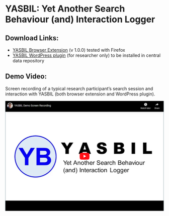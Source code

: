 # YASBIL: Yet Another Search Behaviour (and) Interaction Logger

## Download Links:
* [YASBIL Browser Extension](https://github.com/yasbil/yasbil/raw/main/yasbil-extn-1.0.0.xpi) (v 1.0.0) tested with Firefox
* [YASBIL WordPress plugin](https://github.com/yasbil/yasbil/raw/main/yasbil-wp.zip) (for researcher only) to be installed in central data repository




## Demo Video:
Screen recording of a typical research participant’s search session and
interaction with YASBIL (both browser extension and WordPress plugin).

[![YouTube Video: YASBIL Demo Screen Recording](./resources/yasbil-youtube-thumbnail.png)](http://www.youtube.com/watch?v=-sxQ2Xh_EPo "YASBIL Demo Screen Recording")
